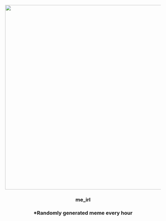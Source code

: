 <p align="center">
        <img src="https://i.redd.it/ffowxo1o0tz81.gif" width="600" height="600">
        </p>
        <h3 align="center">me_irl</h3>
        <h3 align="center">*Randomly generated meme every hour</h3>
    